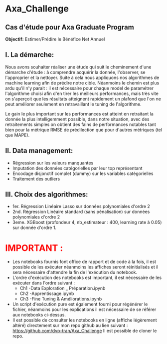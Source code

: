 # Axa_Challenge

## Cas d'étude pour Axa Graduate Program

**Objectif:** Estimer/Prédire le Bénéfice Net Annuel

## I. La démarche:

Nous avons souhaiter réaliser une étude qui suit le cheminement d'une démarche d'étude  : à comprendre acquérir la donnée, l'observer, se l'approprier et la nettoyer. Suite à cela nous appliquons nos algorithmes de machine learning afin de prédire notre cible. Néanmoins le chemin est plus ardu qu'il n'y parait : il est nécessaire pour chaque model de paramétrer l'algorithme choisi afin d'en tirer les meilleurs performances, mais très vite on s'aperçoit que les résultats atteignent rapidement un plafond que l'on ne peut améliorer seulement en retravaillant le tuning de l'algorithme.

Le gain le plus important sur les performances est atteint en retraitant la donnée la plus intelligemment possible, dans notre situation, avec des retraitements simples on obtient des fains de performances notables tant bien pour la métrique RMSE de prédilection que pour d'autres métriques (tel que MAPE).

## II. Data management:

- Régression sur les valeurs manquantes
- Imputation des données catégorielles par leur top représentant
- Encodage disjonctif complet (dummy) sur les variables catégorielles
- Traitement des outliers


## III. Choix des algorithmes:

- 1er. Régression Linéaire Lasso sur données polynomiales d'ordre 2
- 2nd. Régression Linéaire standard (sans pénalisation) sur données polynomiales d'ordre 2
- 3eme. XGBoost (profondeur 4, nb_estimateur : 400, learning rate à 0.05) sur donnée d'ordre 1.

# <font color='red'>IMPORTANT : </font> 

- Les notebooks fournis font office de rapport et de code à la fois, il est possible de les exécuter néanmoins les affiches seront réinitialisés et il sera nécessaire d'attendre la fin de l'exécution du notebook.
- L'ordre d'exécution des notebooks est important, il est nécessaire de les exécuter dans l'ordre suivant :
    - Ch1 -Data Exploration _ Préparation.ipynb
    - Ch2 -Apprentissage.ipynb
    - Ch3 -Fine Tuning & Améliorations.ipynb
- Un script d'exécution pure est également fourni pour régénérer le fichier, néanmoins pour les explications il est nécessaire de se référer aux notebooks ci-dessus.
- Il est possible de consulter les notebooks en ligne (affiche légèrement altéré) directement sur mon repo github au lien suivant : https://github.com/dvp-tran/Axa_Challenge
    Il est possible de cloner le repo.